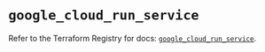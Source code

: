 # `google_cloud_run_service`

Refer to the Terraform Registry for docs: [`google_cloud_run_service`](https://registry.terraform.io/providers/hashicorp/google/6.11.0/docs/resources/cloud_run_service).
